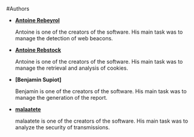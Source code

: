 #Authors

* __[Antoine Rebeyrol](https://twitter.com/r3baix)__

    Antoine is one of the creators of the software. His main task was to manage the detection of web beacons.

* __[Antoine Rebstock](https://twitter.com/AntoineRebstock)__

    Antoine is one of the creators of the software. His main task was to manage the retrieval and analysis of cookies.

* __[Benjamin Supiot]__

    Benjamin is one of the creators of the software. His main task was to manage the generation of the report.

* __[malaatete](https://twitter.com/malaatete)__

    malaatete is one of the creators of the software. His main task was to analyze the security of transmissions.

